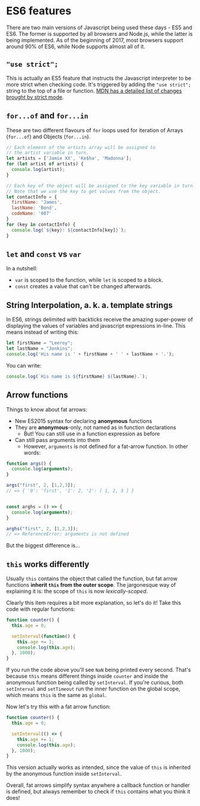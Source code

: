# ES6 features

There are two main versions of Javascript being used these days - ES5 and ES6. The former is supported by all browsers and Node.js, while the latter is being implemented. As of the beginning of 2017, most browsers support around 90% of ES6, while Node supports almost all of it.

## `"use strict";`

This is actually an ES5 feature that instructs the Javascript interpreter to be more strict when checking code. It's triggered by adding the `"use strict";` string to the top of a file or function. [MDN has a detailed list of changes brought by strict mode](https://developer.mozilla.org/en-US/docs/Web/JavaScript/Reference/Strict_mode).

## `for...of` and `for...in`

These are two different flavours of `for` loops used for iteration of Arrays (`for...of`) and Objects (`for...in`).

```js
// Each element of the artists array will be assigned to
// the artist variable in turn.
let artists = ['Jamie XX', 'Ke$ha', 'Madonna'];
for (let artist of artists) {
  console.log(artist);
}

// Each key of the object will be assigned to the key variable in turn.
// Note that we use the key to get values from the object.
let contactInfo = {
  firstName: 'James',
  lastName: 'Bond',
  codeName: '007'
}
for (key in contactInfo) {
  console.log(`${key}: ${contactInfo[key]}`);
}
```

## `let` and `const` vs `var`

In a nutshell:

* `var` is scoped to the function, while `let` is scoped to a block.
* `const` creates a value that can't be changed afterwards.

## String Interpolation, a. k. a. template strings

In ES6, strings delimited with backticks receive the amazing super-power of displaying the values of variables and javascript expressions in-line. This means instead of writing this:
```js
let firstName = "Leeroy";
let lastName = "Jenkins";
console.log('His name is ' + firstName + ' ' + lastName + '.');
```

You can write:
```js
console.log(`His name is ${firstName} ${lastName}.`);
```

## Arrow functions

Things to know about fat arrows:

- New ES2015 syntax for declaring **anonymous** functions
- They are **anonymous**-only, not named as in function declarations
  - But! You can still use in a function expression as before
- Can still pass arguments into them
  - However, `arguments` is not defined for a fat-arrow function. In other words:
```js
function args() {
  console.log(arguments);
}

args("first", 2, [1,2,3]);
// => { '0': 'first', '1': 2, '2': [ 1, 2, 3 ] }


const arghs = () => {
  console.log(arguments);
}

arghs("first", 2, [1,2,3]);
// => ReferenceError: arguments is not defined
```

But the biggest difference is...

## `this` works differently

Usually `this` contains the object that called the function, but fat arrow functions **inherit `this` from the outer scope**. The jargonesque way of explaining it is: the scope of `this` is now _lexically-scoped_.

Clearly this item requires a bit more explanation, so let's do it! Take this code with regular functions:

```js
function counter() {
  this.age = 0;

  setInterval(function() {
    this.age += 1;
    console.log(this.age);
  }, 1000);
}
```

If you run the code above you'll see `NaN` being printed every second. That's because `this` means different things inside `counter` and inside the anonymous function being called by `setInterval`. If you're curious, both `setInterval` and `setTimeout` run the inner function on the global scope, which means `this` is the same as `global`.

Now let's try this with a fat arrow function:

```js
function counter() {
  this.age = 0;

  setInterval(() => {
    this.age += 1;
    console.log(this.age);
  }, 1000);
}
```

This version actually works as intended, since the value of `this` is inherited by the anonymous function inside `setInterval`.

Overall, fat arrows simplify syntax anywhere a callback function or handler is defined, but always remember to check if `this` contains what you think it does!
